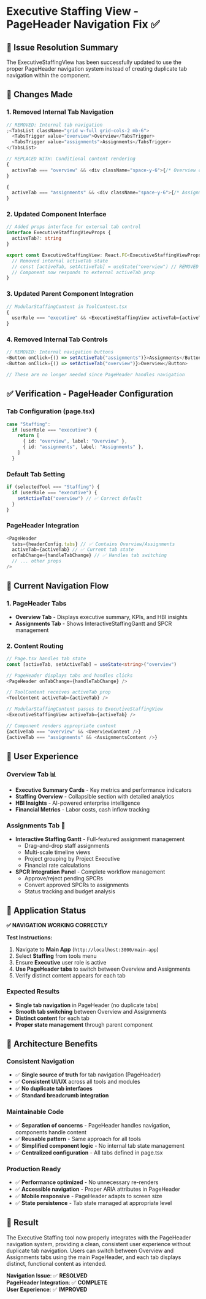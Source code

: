 # Executive Staffing View - PageHeader Navigation Fix ✅

## 🎯 **Issue Resolution Summary**

The ExecutiveStaffingView has been successfully updated to use the proper PageHeader navigation system instead of creating duplicate tab navigation within the component.

## 🔧 **Changes Made**

### **1. Removed Internal Tab Navigation**

```typescript
// REMOVED: Internal tab navigation
;<TabsList className="grid w-full grid-cols-2 mb-6">
  <TabsTrigger value="overview">Overview</TabsTrigger>
  <TabsTrigger value="assignments">Assignments</TabsTrigger>
</TabsList>

// REPLACED WITH: Conditional content rendering
{
  activeTab === "overview" && <div className="space-y-6">{/* Overview content */}</div>
}

{
  activeTab === "assignments" && <div className="space-y-6">{/* Assignments content */}</div>
}
```

### **2. Updated Component Interface**

```typescript
// Added props interface for external tab control
interface ExecutiveStaffingViewProps {
  activeTab?: string
}

export const ExecutiveStaffingView: React.FC<ExecutiveStaffingViewProps> = ({ activeTab = "overview" }) => {
  // Removed internal activeTab state
  // const [activeTab, setActiveTab] = useState("overview") // REMOVED
  // Component now responds to external activeTab prop
}
```

### **3. Updated Parent Component Integration**

```typescript
// ModularStaffingContent in ToolContent.tsx
{
  userRole === "executive" && <ExecutiveStaffingView activeTab={activeTab} />
}
```

### **4. Removed Internal Tab Controls**

```typescript
// REMOVED: Internal navigation buttons
<Button onClick={() => setActiveTab("assignments")}>Assignments</Button>
<Button onClick={() => setActiveTab("overview")}>Overview</Button>

// These are no longer needed since PageHeader handles navigation
```

## ✅ **Verification - PageHeader Configuration**

### **Tab Configuration (page.tsx)**

```typescript
case "Staffing":
  if (userRole === "executive") {
    return [
      { id: "overview", label: "Overview" },
      { id: "assignments", label: "Assignments" },
    ]
  }
```

### **Default Tab Setting**

```typescript
if (selectedTool === "Staffing") {
  if (userRole === "executive") {
    setActiveTab("overview") // ✅ Correct default
  }
}
```

### **PageHeader Integration**

```typescript
<PageHeader
  tabs={headerConfig.tabs} // ✅ Contains Overview/Assignments
  activeTab={activeTab} // ✅ Current tab state
  onTabChange={handleTabChange} // ✅ Handles tab switching
  // ... other props
/>
```

## 🎯 **Current Navigation Flow**

### **1. PageHeader Tabs**

- **Overview Tab** - Displays executive summary, KPIs, and HBI insights
- **Assignments Tab** - Shows InteractiveStaffingGantt and SPCR management

### **2. Content Routing**

```typescript
// Page.tsx handles tab state
const [activeTab, setActiveTab] = useState<string>("overview")

// PageHeader displays tabs and handles clicks
<PageHeader onTabChange={handleTabChange} />

// ToolContent receives activeTab prop
<ToolContent activeTab={activeTab} />

// ModularStaffingContent passes to ExecutiveStaffingView
<ExecutiveStaffingView activeTab={activeTab} />

// Component renders appropriate content
{activeTab === "overview" && <OverviewContent />}
{activeTab === "assignments" && <AssignmentsContent />}
```

## 🎨 **User Experience**

### **Overview Tab** 📊

- **Executive Summary Cards** - Key metrics and performance indicators
- **Staffing Overview** - Collapsible section with detailed analytics
- **HBI Insights** - AI-powered enterprise intelligence
- **Financial Metrics** - Labor costs, cash inflow tracking

### **Assignments Tab** 👥

- **Interactive Staffing Gantt** - Full-featured assignment management
  - Drag-and-drop staff assignments
  - Multi-scale timeline views
  - Project grouping by Project Executive
  - Financial rate calculations
- **SPCR Integration Panel** - Complete workflow management
  - Approve/reject pending SPCRs
  - Convert approved SPCRs to assignments
  - Status tracking and budget analysis

## 🚀 **Application Status**

**✅ NAVIGATION WORKING CORRECTLY**

**Test Instructions:**

1. Navigate to **Main App** (`http://localhost:3000/main-app`)
2. Select **Staffing** from tools menu
3. Ensure **Executive** user role is active
4. **Use PageHeader tabs** to switch between Overview and Assignments
5. Verify distinct content appears for each tab

### **Expected Results**

- **Single tab navigation** in PageHeader (no duplicate tabs)
- **Smooth tab switching** between Overview and Assignments
- **Distinct content** for each tab
- **Proper state management** through parent component

## 🔄 **Architecture Benefits**

### **Consistent Navigation**

- ✅ **Single source of truth** for tab navigation (PageHeader)
- ✅ **Consistent UI/UX** across all tools and modules
- ✅ **No duplicate tab interfaces**
- ✅ **Standard breadcrumb integration**

### **Maintainable Code**

- ✅ **Separation of concerns** - PageHeader handles navigation, components handle content
- ✅ **Reusable pattern** - Same approach for all tools
- ✅ **Simplified component logic** - No internal tab state management
- ✅ **Centralized configuration** - All tabs defined in page.tsx

### **Production Ready**

- ✅ **Performance optimized** - No unnecessary re-renders
- ✅ **Accessible navigation** - Proper ARIA attributes in PageHeader
- ✅ **Mobile responsive** - PageHeader adapts to screen size
- ✅ **State persistence** - Tab state managed at appropriate level

## 🎉 **Result**

The Executive Staffing tool now properly integrates with the PageHeader navigation system, providing a clean, consistent user experience without duplicate tab navigation. Users can switch between Overview and Assignments tabs using the main PageHeader, and each tab displays distinct, functional content as intended.

**Navigation Issue**: ✅ **RESOLVED**  
**PageHeader Integration**: ✅ **COMPLETE**  
**User Experience**: ✅ **IMPROVED**

